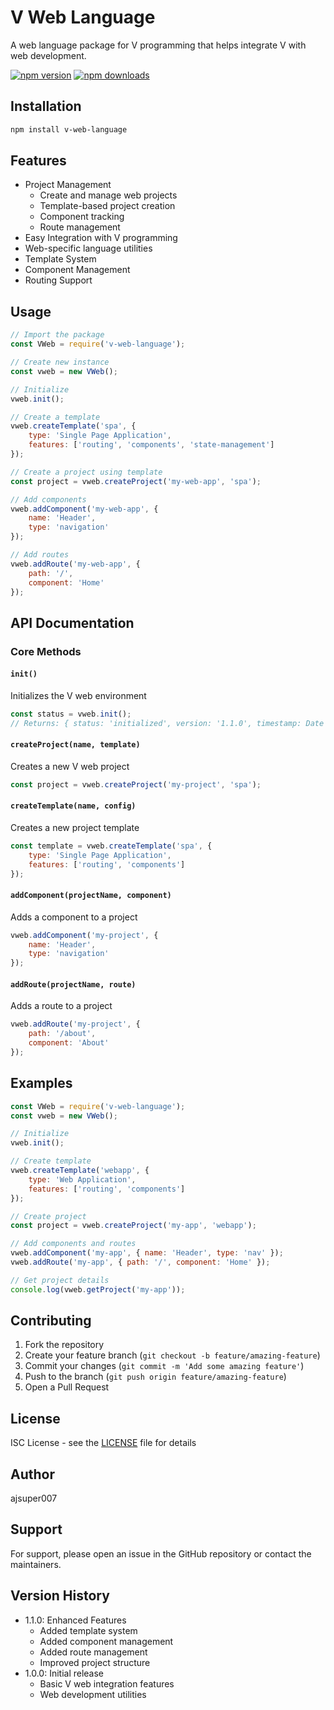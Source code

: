 # V Web Language

A web language package for V programming that helps integrate V with web development.

[![npm version](https://img.shields.io/npm/v/v-web-language.svg)](https://www.npmjs.com/package/v-web-language)
[![npm downloads](https://img.shields.io/npm/dm/v-web-language.svg)](https://www.npmjs.com/package/v-web-language)

## Installation

```bash
npm install v-web-language
```

## Features

- Project Management
  - Create and manage web projects
  - Template-based project creation
  - Component tracking
  - Route management
- Easy Integration with V programming
- Web-specific language utilities
- Template System
- Component Management
- Routing Support

## Usage

```javascript
// Import the package
const VWeb = require('v-web-language');

// Create new instance
const vweb = new VWeb();

// Initialize
vweb.init();

// Create a template
vweb.createTemplate('spa', {
    type: 'Single Page Application',
    features: ['routing', 'components', 'state-management']
});

// Create a project using template
const project = vweb.createProject('my-web-app', 'spa');

// Add components
vweb.addComponent('my-web-app', {
    name: 'Header',
    type: 'navigation'
});

// Add routes
vweb.addRoute('my-web-app', {
    path: '/',
    component: 'Home'
});
```

## API Documentation

### Core Methods

#### `init()`
Initializes the V web environment
```javascript
const status = vweb.init();
// Returns: { status: 'initialized', version: '1.1.0', timestamp: Date }
```

#### `createProject(name, template)`
Creates a new V web project
```javascript
const project = vweb.createProject('my-project', 'spa');
```

#### `createTemplate(name, config)`
Creates a new project template
```javascript
const template = vweb.createTemplate('spa', {
    type: 'Single Page Application',
    features: ['routing', 'components']
});
```

#### `addComponent(projectName, component)`
Adds a component to a project
```javascript
vweb.addComponent('my-project', {
    name: 'Header',
    type: 'navigation'
});
```

#### `addRoute(projectName, route)`
Adds a route to a project
```javascript
vweb.addRoute('my-project', {
    path: '/about',
    component: 'About'
});
```

## Examples

```javascript
const VWeb = require('v-web-language');
const vweb = new VWeb();

// Initialize
vweb.init();

// Create template
vweb.createTemplate('webapp', {
    type: 'Web Application',
    features: ['routing', 'components']
});

// Create project
const project = vweb.createProject('my-app', 'webapp');

// Add components and routes
vweb.addComponent('my-app', { name: 'Header', type: 'nav' });
vweb.addRoute('my-app', { path: '/', component: 'Home' });

// Get project details
console.log(vweb.getProject('my-app'));
```

## Contributing

1. Fork the repository
2. Create your feature branch (`git checkout -b feature/amazing-feature`)
3. Commit your changes (`git commit -m 'Add some amazing feature'`)
4. Push to the branch (`git push origin feature/amazing-feature`)
5. Open a Pull Request

## License

ISC License - see the [LICENSE](LICENSE) file for details

## Author

ajsuper007

## Support

For support, please open an issue in the GitHub repository or contact the maintainers.

## Version History

- 1.1.0: Enhanced Features
  - Added template system
  - Added component management
  - Added route management
  - Improved project structure
- 1.0.0: Initial release
  - Basic V web integration features
  - Web development utilities
